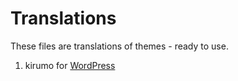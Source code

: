 # Translations

These files are translations of themes - ready to use.

1. kirumo for [WordPress](wordpress.org)

